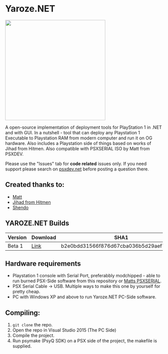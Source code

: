 # Yaroze.NET
<img src="https://cloud.githubusercontent.com/assets/441290/22619563/325d6db0-eaf7-11e6-803e-6f9022187b8e.jpg" width="320" width="480">

A open-source implementation of deployment tools for PlayStation 1 in .NET and with GUI. 
In a nutshell - tool that can deploy any Playstation 1 Executable to Playstation RAM from modern computer and run it on OG hardware.
Also includes a Playstation side of things based on works of Jihad from Hitmen. Also compatible with PSXSERIAL ISO by Matt from PSXDEV.

Please use the "Issues" tab for **code related** issues only. If you need support please search on [psxdev.net](http://psxdev.net) before posting a question there.

## Created thanks to:
* [Matt](http://www.psxdev.net/forum/memberlist.php?mode=viewprofile&u=211)
* [Jihad from Hitmen](http://www.hitmen-console.org/)
* [Shendo](http://www.psxdev.net/forum/memberlist.php?mode=viewprofile&u=91)

## YAROZE.NET Builds

| Version | Download | SHA1 |
|---------|----------|------|
| Beta 1  | [Link]() | b2e0bdd31566f876d67cba036b5d29aef7ff257d  |


## Hardware requirements
* Playstation 1 console with Serial Port, preferabbly modchipped - able to run burned PSX-Side software from this repository or [Matts PSXSERIAL](http://www.psxdev.net/forum/viewtopic.php?f=69&t=378). 
* PSX Serial Cable -> USB. Multiple ways to make this one by yourself for pretty cheap.
* PC with Windows XP and above to run Yaroze.NET PC-Side software.

## Compiling:
1. `git clone` the repo.
2.  Open the repo in Visual Studio 2015 (The PC Side)
3.  Compile the project.
4.  Run psymake (PsyQ SDK) on a PSX side of the project, the makefile is supplied.

